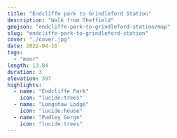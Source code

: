 ```yaml
---
title: "Endcliffe park to Grindleford Station"
description: "Walk from Sheffield"
geojson: "endcliffe-park-to-grindleford-station/map"
slug: "endcliffe-park-to-grindleford-station"
cover: "./cover.jpg"
date: 2022-04-16
tags:
  - "moor"
length: 13.84
duration: 3
elevation: 397
highlights:
  - name: "Endcliffe Park"
    icon: "lucide:trees"
  - name: "Longshaw Lodge"
    icon: "lucide:house"
  - name: "Padley Gorge"
    icon: "lucide:trees"
---
```

